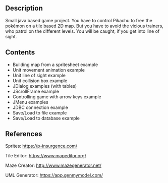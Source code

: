 Description
---------------------------------------------

Small java based game project. You have to control Pikachu to free the pokémon on a tile based 2D map.
But you have to avoid the vicious trainers, who patrol on the different levels. You will be caught, if you get into line of sight.


Contents
---------------------------------------------
- Building map from a spritesheet example
- Unit movement animation example
- Unit line of sight example
- Unit collision box example
- JDialog examples (with tables)
- JScrollFrame example
- Controlling game with arrow keys example
- JMenu examples
- JDBC connection example
- Save/Load to file example
- Save/Load to database example

References
---------------------------------------------
Sprites: https://p-insurgence.com/

Tile Editor: https://www.mapeditor.org/

Maze Creator: http://www.mazegenerator.net/

UML Generator: https://app.genmymodel.com/


